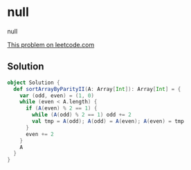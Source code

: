 # null

null

[This problem on leetcode.com](https://leetcode.com/problems/sort-array-by-parity-ii)

## Solution

```scala
object Solution {
  def sortArrayByParityII(A: Array[Int]): Array[Int] = {
    var (odd, even) = (1, 0)
    while (even < A.length) {
      if (A(even) % 2 == 1) {
        while (A(odd) % 2 == 1) odd += 2
        val tmp = A(odd); A(odd) = A(even); A(even) = tmp
      }
      even += 2
    }
    A
  }
}
```
